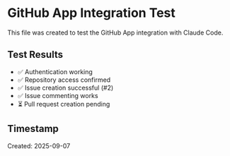 # GitHub App Integration Test

This file was created to test the GitHub App integration with Claude Code.

## Test Results
- ✅ Authentication working
- ✅ Repository access confirmed  
- ✅ Issue creation successful (#2)
- ✅ Issue commenting works
- ⏳ Pull request creation pending

## Timestamp
Created: 2025-09-07
